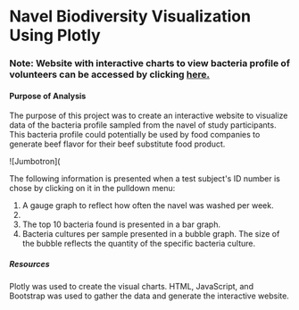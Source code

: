 # Navel Biodiversity Visualization Using Plotly
### Note: Website with interactive charts to view bacteria profile of volunteers can be accessed by clicking [here.]( https://jwhberrios.github.io/Navel_Biodiversity_Plotly/)

#### Purpose of Analysis
The purpose of this project was to create an interactive website to visualize data of the bacteria profile sampled from the navel of study participants. This bacteria profile could potentially be used by food companies to generate beef flavor for their beef substitute food product.

![Jumbotron](

The following information is presented when a test subject's ID number is chose by clicking on it in the pulldown menu:
1. A gauge graph to reflect how often the navel was washed per week.
2. 
3. The top 10 bacteria found is presented in a bar graph. 
4. Bacteria cultures per sample presented in a bubble graph. The size of the bubble reflects the quantity of the specific bacteria culture.

##### Resources
Plotly was used to create the visual charts.
HTML, JavaScript, and Bootstrap was used to gather the data and generate the interactive website.
 
